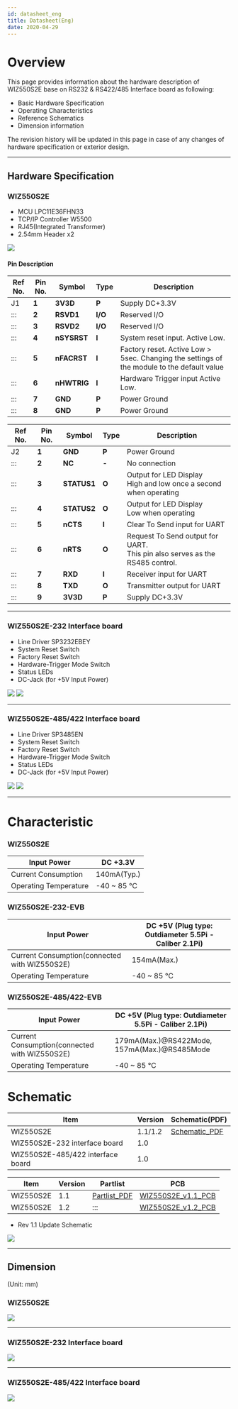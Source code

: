 ```yaml
---
id: datasheet_eng
title: Datasheet(Eng)
date: 2020-04-29
---
```


# Overview

This page provides information about the hardware description of
WIZ550S2E base on RS232 & RS422/485 Interface board as following:

  - Basic Hardware Specification
  - Operating Characteristics
  - Reference Schematics 
  - Dimension information

The revision history will be updated in this page in case of any changes
of hardware specification or exterior design.

-----
## Hardware Specification

### WIZ550S2E

   * MCU LPC11E36FHN33
   * TCP/IP Controller W5500
   * RJ45(Integrated Transformer)
   * 2.54mm Header x2

![](/img/products/wiz550s2e/wiz550s2eds/wiz550s2e_pin.jpg)

#### Pin Description

| Ref No. | Pin No. | Symbol      | Type    | Description                                                                                 |
| ------- | ------- | ----------- | ------- | ------------------------------------------------------------------------------------------- |
| J1      | **1**   | **3V3D**    | **P**   | Supply DC+3.3V                                                                              |
| :::     | **2**   | **RSVD1**   | **I/O** | Reserved I/O                                                                                |
| :::     | **3**   | **RSVD2**   | **I/O** | Reserved I/O                                                                                |
| :::     | **4**   | **nSYSRST** | **I**   | System reset input. Active Low.                                                             |
| :::     | **5**   | **nFACRST** | **I**   | Factory reset. Active Low \> 5sec. Changing the settings of the module to the default value |
| :::     | **6**   | **nHWTRIG** | **I**   | Hardware Trigger input Active Low.                                                          |
| :::     | **7**   | **GND**     | **P**   | Power Ground                                                                                |
| :::     | **8**   | **GND**     | **P**   | Power Ground                                                                                |

<table>
<thead>
<tr class="header">
<th>Ref No.</th>
<th>Pin No.</th>
<th>Symbol</th>
<th>Type</th>
<th>Description</th>
</tr>
</thead>
<tbody>
<tr class="odd">
<td>J2</td>
<td><strong>1</strong></td>
<td><strong>GND</strong></td>
<td><strong>P</strong></td>
<td>Power Ground</td>
</tr>
<tr class="even">
<td>:::</td>
<td><strong>2</strong></td>
<td><strong>NC</strong></td>
<td><strong>-</strong></td>
<td>No connection</td>
</tr>
<tr class="odd">
<td>:::</td>
<td><strong>3</strong></td>
<td><strong>STATUS1</strong></td>
<td><strong>O</strong></td>
<td>Output for LED Display<br />
High and low once a second when operating</td>
</tr>
<tr class="even">
<td>:::</td>
<td><strong>4</strong></td>
<td><strong>STATUS2</strong></td>
<td><strong>O</strong></td>
<td>Output for LED Display<br />
Low when operating</td>
</tr>
<tr class="odd">
<td>:::</td>
<td><strong>5</strong></td>
<td><strong>nCTS</strong></td>
<td><strong>I</strong></td>
<td>Clear To Send input for UART</td>
</tr>
<tr class="even">
<td>:::</td>
<td><strong>6</strong></td>
<td><strong>nRTS</strong></td>
<td><strong>O</strong></td>
<td>Request To Send output for UART.<br />
This pin also serves as the RS485 control.</td>
</tr>
<tr class="odd">
<td>:::</td>
<td><strong>7</strong></td>
<td><strong>RXD</strong></td>
<td><strong>I</strong></td>
<td>Receiver input for UART</td>
</tr>
<tr class="even">
<td>:::</td>
<td><strong>8</strong></td>
<td><strong>TXD</strong></td>
<td><strong>O</strong></td>
<td>Transmitter output for UART</td>
</tr>
<tr class="odd">
<td>:::</td>
<td><strong>9</strong></td>
<td><strong>3V3D</strong></td>
<td><strong>P</strong></td>
<td>Supply DC+3.3V</td>
</tr>
</tbody>
</table>

-----

### WIZ550S2E-232 Interface board

   * Line Driver SP3232EBEY
   * System Reset Switch
   * Factory Reset Switch
   * Hardware-Trigger Mode Switch
   * Status LEDs
   * DC-Jack (for +5V Input Power)

![](/img/products/wiz550s2e/wiz550s2eds/rs232if_pin_20140729.jpg)
![](/img/products/wiz550s2e/wiz550s2eds/크기변환_wiz550s2e-232-evb.png)

-----

### WIZ550S2E-485/422 Interface board

   * Line Driver SP3485EN
   * System Reset Switch
   * Factory Reset Switch
   * Hardware-Trigger Mode Switch
   * Status LEDs
   * DC-Jack (for +5V Input Power)

![](/img/products/wiz550s2e/wiz550s2eds/rs485-422if_pin_20140729.jpg)
![](/img/products/wiz550s2e/wiz550s2eds/크기변환_wiz550s2e-485-evb.png)

-----
# Characteristic

### WIZ550S2E

| Input Power           | DC +3.3V     |
| --------------------- | ------------ |
| Current Consumption   | 140mA(Typ.)  |
| Operating Temperature | \-40 \~ 85 ℃ |

### WIZ550S2E-232-EVB

| Input Power                                   | DC +5V (Plug type: Outdiameter 5.5Pi - Caliber 2.1Pi) |
| --------------------------------------------- | ----------------------------------------------------- |
| Current Consumption(connected with WIZ550S2E) | 154mA(Max.)                                           |
| Operating Temperature                         | \-40 \~ 85 ℃                                          |

### WIZ550S2E-485/422-EVB

| Input Power                                   | DC +5V (Plug type: Outdiameter 5.5Pi - Caliber 2.1Pi) |
| --------------------------------------------- | ----------------------------------------------------- |
| Current Consumption(connected with WIZ550S2E) | 179mA(Max.)@RS422Mode, 157mA(Max.)@RS485Mode          |
| Operating Temperature                         | \-40 \~ 85 ℃                                          |

# Schematic

| Item                              | Version | Schematic(PDF)                                                     |
| --------------------------------- | ------- | ------------------------------------------------------------------ |
| WIZ550S2E                         | 1.1/1.2 | [Schematic\_PDF](/img/products/wiz550s2e/schematic1_wiz550s2e_v1.pdf) |
| WIZ550S2E-232 interface board     | 1.0     | [](/img/products/wiz550s2e/wiz550s2eds/rs232if_v1_0.pdf)              |
| WIZ550S2E-485/422 interface board | 1.0     | [](/img/products/wiz550s2e/wiz550s2eds/rs485-422if_v1_0.pdf)          |

| Item      | Version | Partlist                                                             | PCB                                                                              |
| --------- | ------- | -------------------------------------------------------------------- | -------------------------------------------------------------------------------- |
| WIZ550S2E | 1.1     | [Partlist\_PDF](/products/wiz550s2e/wiz550s2e_ver1.1_pl_150916.pdf) | [WIZ550S2E\_v1.1\_PCB](/img/products/wiz550s2e/wiz550s2eds_kr/wiz550s2e_v1.1.1.zip) |
| WIZ550S2E | 1.2     | :::                                                                  | [WIZ550S2E\_v1.2\_PCB](/img/products/wiz550s2e/wiz550s2eds_kr/wiz550s2e_v1.2.zip)   |

  - Rev 1.1 Update Schematic

![](/img/products/wiz550s2e/wiz550s2e_rev.png)

-----
## Dimension

(Unit: mm)

### WIZ550S2E

![](/img/products/wiz550s2e/wiz550s2eds/wiz550s2e_dimension.jpg)

-----

### WIZ550S2E-232 Interface board

![](/img/products/wiz550s2e/wiz550s2eds/rs232if_dimension.jpg)

-----

### WIZ550S2E-485/422 Interface board

![](/img/products/wiz550s2e/wiz550s2eds/rs485-422if_dimension.jpg)
